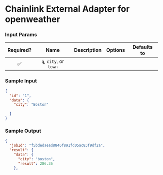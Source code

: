# Chainlink External Adapter for openweather

### Input Params

| Required? |            Name            |               Description                |       Options       | Defaults to |
| :-------: | :------------------------: | :--------------------------------------: | :-----------------: | :---------: |
|    ✅     | `q`, `city`, or `town`  |          |

### Sample Input

```json
{
  "id": "1",
  "data": {
    "city": "Boston"
    
  }
}
```

### Sample Output

```json
{
  "jobId": "f5bdedaead8846f891fd05ac83f9df2a",
  "result": {
    "data": {
      "city": "boston",
      "result": 286.36
    },
```
